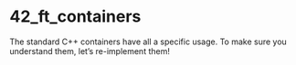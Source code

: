 # 42_ft_containers
The standard C++ containers have all a specific usage. To make sure you understand them, let’s re-implement them!
